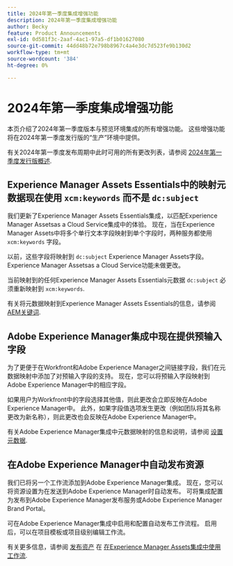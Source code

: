 ```yaml
---
title: 2024年第一季度集成增强功能
description: 2024年第一季度集成增强功能
author: Becky
feature: Product Announcements
exl-id: 0d581f3c-2aaf-4ac1-97a5-df1b01627080
source-git-commit: 44dd48b72e798b8967c4a4e3dc7d523fe9b130d2
workflow-type: tm+mt
source-wordcount: '384'
ht-degree: 0%

---
```


# 2024年第一季度集成增强功能

本页介绍了2024年第一季度版本与预览环境集成的所有增强功能。 这些增强功能将在2024年第一季度发行版的“生产”环境中提供。

有关2024年第一季度发布周期中此时可用的所有更改列表，请参阅 [2024年第一季度发行版概述](/help/quicksilver/product-announcements/product-releases/24-q1-release-activity/24-q1-release-overview.md).

## Experience Manager Assets Essentials中的映射元数据现在使用 `xcm:keywords` 而不是 `dc:subject`

我们更新了Experience Manager Assets Essentials集成，以匹配Experience Manager Assetsas a Cloud Service集成中的体验。 现在，当在Experience Manager Assets中将多个单行文本字段映射到单个字段时，两种服务都使用 `xcm:keywords` 字段。

以前，这些字段将映射到 `dc:subject` Experience Manager Assets字段。 Experience Manager Assetsas a Cloud Service功能未做更改。

当前映射到的任何Experience Manager Assets Essentials元数据 `dc:subject` 必须重新映射到 `xcm:keywords`.

有关将元数据映射到Experience Manager Assets Essentials的信息，请参阅 [AEM关键词](/help/quicksilver/documents/adobe-workfront-for-experience-manager-assets-essentials/setup-asset-essentials.md#aem-keyword).

## Adobe Experience Manager集成中现在提供预输入字段

为了更便于在Workfront和Adobe Experience Manager之间链接字段，我们在元数据映射中添加了对预输入字段的支持。 现在，您可以将预输入字段映射到Adobe Experience Manager中的相应字段。

如果用户为Workfront中的字段选择其他值，则此更改会立即反映在Adobe Experience Manager中。 此外，如果字段值选项发生更改（例如团队将其名称更改为新名称），则此更改也会反映在Adobe Experience Manager中。

有关Adobe Experience Manager集成中元数据映射的信息和说明，请参阅 [设置元数据](/help/quicksilver/administration-and-setup/configure-integrations/configure-aacs-integration.md#set-up-metadata-optional).

## 在Adobe Experience Manager中自动发布资源

我们已将另一个工作流添加到Adobe Experience Manager集成。 现在，您可以将资源设置为在发送到Adobe Experience Manager时自动发布。 可将集成配置为发布到Adobe Experience Manager发布服务或Adobe Experience Manager Brand Portal。

可在Adobe Experience Manager集成中启用和配置自动发布工作流程。 启用后，可以在项目模板或项目级别编辑工作流。

有关更多信息，请参阅 [发布资产](/help/quicksilver/documents/adobe-workfront-for-experience-manager-assets-essentials/use-aem-workflows.md#publishing-assets) 在 [在Experience Manager Assets集成中使用工作流](/help/quicksilver/documents/adobe-workfront-for-experience-manager-assets-essentials/use-aem-workflows.md).
